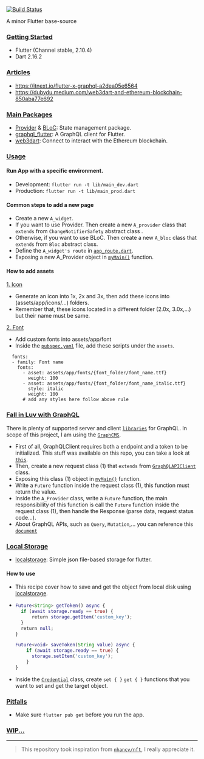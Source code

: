 [![Build Status](https://app.bitrise.io/app/38259925b6bfe2bd/status.svg?token=7Q0InN8BEzmzxC0GPoddUg&branch=develop)](https://app.bitrise.io/app/38259925b6bfe2bd)

A minor Flutter base-source

### [Getting Started](#getting-started)

* Flutter (Channel stable, 2.10.4)
* Dart 2.16.2

### [Articles](#articles)
* https://itnext.io/flutter-x-graphql-a2dea05e6564
* https://dubydu.medium.com/web3dart-and-ethereum-blockchain-850aba77e692

### [Main Packages](#main-packages)
* [Provider](https://pub.dev/packages/provider) & [BLoC](https://pub.dev/packages/flutter_bloc): State management package.
* [graphql_flutter](https://pub.dev/packages/graphql_flutter): A GraphQL client for Flutter.
* [web3dart](https://github.com/simolus3/web3dart): Connect to interact with the Ethereum blockchain.

### [Usage](#usage)

#### Run App with a specific environment.
* Development: `flutter run -t lib/main_dev.dart`
* Production: `flutter run -t lib/main_prod.dart`

#### Common steps to add a new page
* Create a new `A_widget`.
* If you want to use Provider. Then create a new `A_provider` class that `extends` from `ChangeNotifierSafety` abstract class .
* Otherwise, if you want to use BLoC. Then create a new `A_bloc` class that `extends` from `Bloc` abstract class.
* Define the `A_widget's route` in [`app_route.dart`](https://github.com/dubydu/fluttour/blob/master/lib/app_define/app_route.dart).
* Exposing a new A_Provider object in [`myMain()`](https://github.com/dubydu/fluttour/blob/master/lib/my_app.dart) function.

#### How to add assets

[1. Icon](https://github.com/dubydu/fluttour/tree/master/assets/app/icons)

* Generate an icon into 1x, 2x and 3x, then add these icons into (assets/app/icons/…) folders.
* Remember that, these icons located in a different folder (2.0x, 3.0x,...) but their name must be same.

[2. Font]()

* Add custom fonts into assets/app/font
* Inside the [`pubspec.yaml`](https://github.com/dubydu/fluttour/blob/develop/pubspec.yaml) file, add these scripts under the `assets`. 
```
  fonts:
  - family: Font name
    fonts: 
      - asset: assets/app/fonts/{font_folder/font_name.ttf}
        weight: 100
      - asset: assets/app/fonts/{font_folder/font_name_italic.ttf}
        style: italic
        weight: 100
      # add any styles here follow above rule
```

### [Fall in Luv with GraphQL](#fall-in-luv-with-graphql)
There is plenty of supported server and client [`libraries`](https://graphql.org/code/#services) for GraphQL. In scope of this project, I am using the [`GraphCMS`](https://graphcms.com/).
* First of all, GraphQLClient requires both a endpoint and a token to be initialized. This stuff was available on this repo, you can take a look at [`this`](https://github.com/dubydu/fluttour/blob/458a873be898ad446fc73ab4e24a68d3b68aa83b/lib/data/api/api_client.dart#L12). 
* Then, create a new request class (1) that `extends` from [`GraphQLAPIClient`](https://github.com/dubydu/fluttour/blob/master/lib/data/api/api_client.dart) class.
* Exposing this class (1) object in [`myMain()`](https://github.com/dubydu/fluttour/blob/master/lib/my_app.dart) function.
* Write a `Future` function inside the request class (1), this function must return the value.
* Inside the `A_Provider` class, write a `Future` function, the main responsibility of this function is call the `Future` function inside the request class (1), then handle the Response (parse data, request status code...).
* About GraphQL APIs, such as `Query`, `Mutation`,... you can reference this [`document`](https://graphcms.com/docs/content-api/queries)

### [Local Storage](#local-storage)
*  [localstorage](https://pub.dev/packages/localstorage): Simple json file-based storage for flutter.
#### How to use
* This recipe cover how to save and get the object from local disk using [localstorage](https://pub.dev/packages/localstorage).
* ```e.g
  Future<String> getToken() async {
    if (await storage.ready == true) {
        return storage.getItem('custom_key');
    }
    return null;
  }

  Future<void> saveToken(String value) async {
      if (await storage.ready == true) {
        storage.setItem('custom_key');
      }
  }
  ```
* Inside the [`Credential`](https://github.com/dubydu/fluttour/blob/master/lib/app_define/app_credential.dart) class, create `set { }` `get { }` functions that you want to set and get the target object.

### [Pitfalls](#pitfalls)
- Make sure `flutter pub get` before you run the app.
### [WIP...](#wip)

---

> This repository took inspiration from [`nhancv/nft`](https://github.com/nhancv/nft), I really appreciate it.